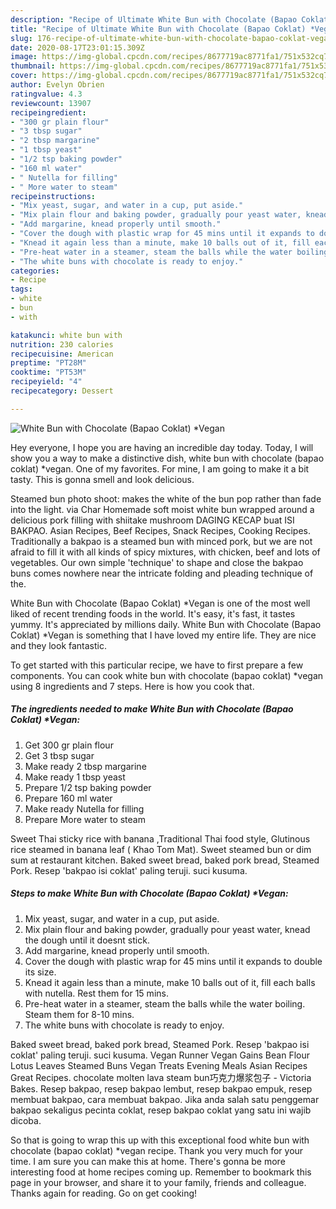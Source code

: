 ```yaml
---
description: "Recipe of Ultimate White Bun with Chocolate (Bapao Coklat) *Vegan"
title: "Recipe of Ultimate White Bun with Chocolate (Bapao Coklat) *Vegan"
slug: 176-recipe-of-ultimate-white-bun-with-chocolate-bapao-coklat-vegan
date: 2020-08-17T23:01:15.309Z
image: https://img-global.cpcdn.com/recipes/8677719ac8771fa1/751x532cq70/white-bun-with-chocolate-bapao-coklat-vegan-recipe-main-photo.jpg
thumbnail: https://img-global.cpcdn.com/recipes/8677719ac8771fa1/751x532cq70/white-bun-with-chocolate-bapao-coklat-vegan-recipe-main-photo.jpg
cover: https://img-global.cpcdn.com/recipes/8677719ac8771fa1/751x532cq70/white-bun-with-chocolate-bapao-coklat-vegan-recipe-main-photo.jpg
author: Evelyn Obrien
ratingvalue: 4.3
reviewcount: 13907
recipeingredient:
- "300 gr plain flour"
- "3 tbsp sugar"
- "2 tbsp margarine"
- "1 tbsp yeast"
- "1/2 tsp baking powder"
- "160 ml water"
- " Nutella for filling"
- " More water to steam"
recipeinstructions:
- "Mix yeast, sugar, and water in a cup, put aside."
- "Mix plain flour and baking powder, gradually pour yeast water, knead the dough until it doesnt stick."
- "Add margarine, knead properly until smooth."
- "Cover the dough with plastic wrap for 45 mins until it expands to double its size."
- "Knead it again less than a minute, make 10 balls out of it, fill each balls with nutella. Rest them for 15 mins."
- "Pre-heat water in a steamer, steam the balls while the water boiling. Steam them for 8-10 mins."
- "The white buns with chocolate is ready to enjoy."
categories:
- Recipe
tags:
- white
- bun
- with

katakunci: white bun with 
nutrition: 230 calories
recipecuisine: American
preptime: "PT28M"
cooktime: "PT53M"
recipeyield: "4"
recipecategory: Dessert

---
```



![White Bun with Chocolate (Bapao Coklat) *Vegan](https://img-global.cpcdn.com/recipes/8677719ac8771fa1/751x532cq70/white-bun-with-chocolate-bapao-coklat-vegan-recipe-main-photo.jpg)

Hey everyone, I hope you are having an incredible day today. Today, I will show you a way to make a distinctive dish, white bun with chocolate (bapao coklat) *vegan. One of my favorites. For mine, I am going to make it a bit tasty. This is gonna smell and look delicious.

Steamed bun photo shoot: makes the white of the bun pop rather than fade into the light. via Char Homemade soft moist white bun wrapped around a delicious pork filling with shiitake mushroom DAGING KECAP buat ISI BAKPAO. Asian Recipes, Beef Recipes, Snack Recipes, Cooking Recipes. Traditionally a bakpao is a steamed bun with minced pork, but we are not afraid to fill it with all kinds of spicy mixtures, with chicken, beef and lots of vegetables. Our own simple &#39;technique&#39; to shape and close the bakpao buns comes nowhere near the intricate folding and pleading technique of the.

White Bun with Chocolate (Bapao Coklat) *Vegan is one of the most well liked of recent trending foods in the world. It's easy, it's fast, it tastes yummy. It's appreciated by millions daily. White Bun with Chocolate (Bapao Coklat) *Vegan is something that I have loved my entire life. They are nice and they look fantastic.


To get started with this particular recipe, we have to first prepare a few components. You can cook white bun with chocolate (bapao coklat) *vegan using 8 ingredients and 7 steps. Here is how you cook that.

<!--inarticleads1-->

##### The ingredients needed to make White Bun with Chocolate (Bapao Coklat) *Vegan:

1. Get 300 gr plain flour
1. Get 3 tbsp sugar
1. Make ready 2 tbsp margarine
1. Make ready 1 tbsp yeast
1. Prepare 1/2 tsp baking powder
1. Prepare 160 ml water
1. Make ready  Nutella for filling
1. Prepare  More water to steam


Sweet Thai sticky rice with banana ,Traditional Thai food style, Glutinous rice steamed in banana leaf ( Khao Tom Mat). Sweet steamed bun or dim sum at restaurant kitchen. Baked sweet bread, baked pork bread, Steamed Pork. Resep &#39;bakpao isi coklat&#39; paling teruji. suci kusuma. 

<!--inarticleads2-->

##### Steps to make White Bun with Chocolate (Bapao Coklat) *Vegan:

1. Mix yeast, sugar, and water in a cup, put aside.
1. Mix plain flour and baking powder, gradually pour yeast water, knead the dough until it doesnt stick.
1. Add margarine, knead properly until smooth.
1. Cover the dough with plastic wrap for 45 mins until it expands to double its size.
1. Knead it again less than a minute, make 10 balls out of it, fill each balls with nutella. Rest them for 15 mins.
1. Pre-heat water in a steamer, steam the balls while the water boiling. Steam them for 8-10 mins.
1. The white buns with chocolate is ready to enjoy.


Baked sweet bread, baked pork bread, Steamed Pork. Resep &#39;bakpao isi coklat&#39; paling teruji. suci kusuma. Vegan Runner Vegan Gains Bean Flour Lotus Leaves Steamed Buns Vegan Treats Evening Meals Asian Recipes Great Recipes. chocolate molten lava steam bun巧克力爆浆包子 - Victoria Bakes. Resep bakpao, resep bakpao lembut, resep bakpao empuk, resep membuat bakpao, cara membuat bakpao. Jika anda salah satu penggemar bakpao sekaligus pecinta coklat, resep bakpao coklat yang satu ini wajib dicoba. 

So that is going to wrap this up with this exceptional food white bun with chocolate (bapao coklat) *vegan recipe. Thank you very much for your time. I am sure you can make this at home. There's gonna be more interesting food at home recipes coming up. Remember to bookmark this page in your browser, and share it to your family, friends and colleague. Thanks again for reading. Go on get cooking!
